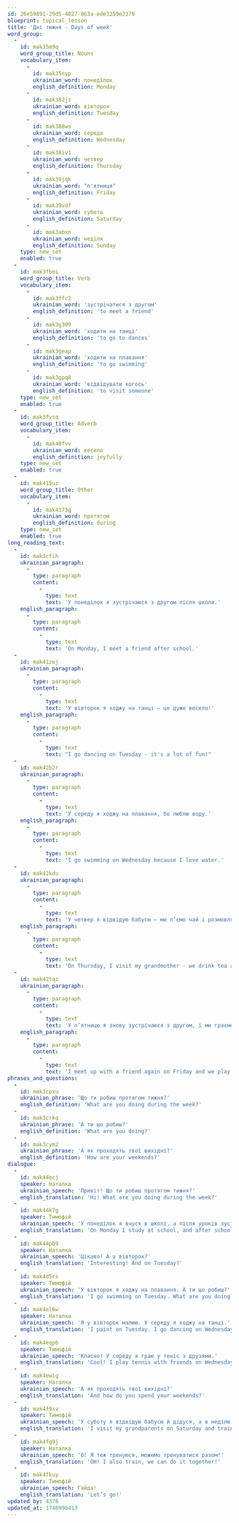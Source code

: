 ```yaml
---
id: 26e59891-29d5-4827-863a-ede3359e2379
blueprint: topical_lesson
title: 'Дні тижня - Days of week'
word_group:
  -
    id: mak35m9q
    word_group_title: Nouns
    vocabulary_item:
      -
        id: mak35nyp
        ukrainian_word: понеділок
        english_definition: Monday
      -
        id: mak382jz
        ukrainian_word: вівторок
        english_definition: Tuesday
      -
        id: mak388ws
        ukrainian_word: середа
        english_definition: Wednesday
      -
        id: mak38iv1
        ukrainian_word: четвер
        english_definition: Thursday
      -
        id: mak39jqk
        ukrainian_word: "п'ятниця"
        english_definition: Friday
      -
        id: mak39vdf
        ukrainian_word: субота
        english_definition: Saturday
      -
        id: mak3abxn
        ukrainian_word: неділя
        english_definition: Sunday
    type: new_set
    enabled: true
  -
    id: mak3fbei
    word_group_title: Verb
    vocabulary_item:
      -
        id: mak3ffc2
        ukrainian_word: 'зустрічатися з другом'
        english_definition: 'to meet a friend'
      -
        id: mak3g309
        ukrainian_word: 'ходити на танці'
        english_definition: 'to go to dances'
      -
        id: mak3geap
        ukrainian_word: 'ходити на плавання'
        english_definition: 'to go swimming'
      -
        id: mak3gpq8
        ukrainian_word: 'відвідувати когось'
        english_definition: 'to visit someone'
    type: new_set
    enabled: true
  -
    id: mak3fysq
    word_group_title: Adverb
    vocabulary_item:
      -
        id: mak40fvv
        ukrainian_word: весело
        english_definition: joyfully
    type: new_set
    enabled: true
  -
    id: mak415uz
    word_group_title: Other
    vocabulary_item:
      -
        id: mak4173g
        ukrainian_word: протягом
        english_definition: during
    type: new_set
    enabled: true
long_reading_text:
  -
    id: mak3cfih
    ukrainian_paragraph:
      -
        type: paragraph
        content:
          -
            type: text
            text: 'У понеділок я зустрічаюся з другом після школи.'
    english_paragraph:
      -
        type: paragraph
        content:
          -
            type: text
            text: 'On Monday, I meet a friend after school.'
  -
    id: mak41zej
    ukrainian_paragraph:
      -
        type: paragraph
        content:
          -
            type: text
            text: 'У вівторок я ходжу на танці – це дуже весело!'
    english_paragraph:
      -
        type: paragraph
        content:
          -
            type: text
            text: "I go dancing on Tuesday - it's a lot of fun!"
  -
    id: mak42b2r
    ukrainian_paragraph:
      -
        type: paragraph
        content:
          -
            type: text
            text: 'У середу я ходжу на плавання, бо люблю воду.'
    english_paragraph:
      -
        type: paragraph
        content:
          -
            type: text
            text: 'I go swimming on Wednesday because I love water.'
  -
    id: mak42kdu
    ukrainian_paragraph:
      -
        type: paragraph
        content:
          -
            type: text
            text: 'У четвер я відвідую бабусю – ми п’ємо чай і розмовляємо.'
    english_paragraph:
      -
        type: paragraph
        content:
          -
            type: text
            text: 'On Thursday, I visit my grandmother - we drink tea and talk.'
  -
    id: mak42tqz
    ukrainian_paragraph:
      -
        type: paragraph
        content:
          -
            type: text
            text: 'У п’ятницю я знову зустрічаюся з другом, і ми граємо в настільні ігри.'
    english_paragraph:
      -
        type: paragraph
        content:
          -
            type: text
            text: 'I meet up with a friend again on Friday and we play board games.'
phrases_and_questions:
  -
    id: mak3cpxu
    ukrainian_phrase: 'Що ти робиш протягом тижня?'
    english_definition: 'What are you doing during the week?'
  -
    id: mak3crkq
    ukrainian_phrase: 'А ти що робиш?'
    english_definition: 'What are you doing?'
  -
    id: mak3cym2
    ukrainian_phrase: 'А як проходять твої вихідні?'
    english_definition: 'How are your weekends?'
dialogue:
  -
    id: mak44ecj
    speaker: Наталка
    ukrainian_speech: 'Привіт! Що ти робиш протягом тижня?'
    english_translation: 'Hi! What are you doing during the week?'
  -
    id: mak44k7g
    speaker: Тимофій
    ukrainian_speech: 'У понеділок я вчуся в школі, а після уроків зустрічаюся з другом і гуляю.'
    english_translation: 'On Monday I study at school, and after school I meet a friend and walk.'
  -
    id: mak44pb9
    speaker: Наталка
    ukrainian_speech: 'Цікаво! А у вівторок?'
    english_translation: 'Interesting! And on Tuesday?'
  -
    id: mak4d5rs
    speaker: Тимофій
    ukrainian_speech: 'У вівторок я ходжу на плавання. А ти що робиш?'
    english_translation: 'I go swimming on Tuesday. What are you doing?'
  -
    id: mak4el6w
    speaker: Наталка
    ukrainian_speech: 'Я у вівторок малюю. У середу я ходжу на танці.'
    english_translation: 'I paint on Tuesday. I go dancing on Wednesday'
  -
    id: mak4eqp6
    speaker: Тимофій
    ukrainian_speech: 'Класно! У середу я граю у теніс з друзями.'
    english_translation: 'Cool! I play tennis with friends on Wednesday.'
  -
    id: mak4ewig
    speaker: Наталка
    ukrainian_speech: 'А як проходять твої вихідні?'
    english_translation: 'And how do you spend your weekends?'
  -
    id: mak4f9sv
    speaker: Тимофій
    ukrainian_speech: 'У суботу я відвідую бабусю й дідуся, а в неділю тренуюся в залі.'
    english_translation: 'I visit my grandparents on Saturday and train in the gym on Sunday.'
  -
    id: mak4fg9j
    speaker: Наталка
    ukrainian_speech: 'О! Я теж тренуюся, можемо тренуватися разом!'
    english_translation: 'OH! I also train, we can do it together!'
  -
    id: mak4fkuy
    speaker: Тимофій
    ukrainian_speech: Гайда!
    english_translation: 'Let’s go!'
updated_by: 4378
updated_at: 1746996413
---
```

